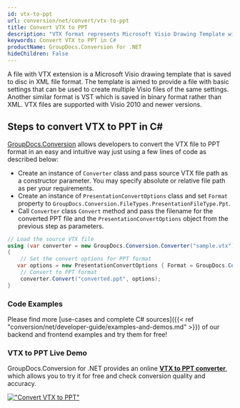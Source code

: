 ```yaml
---
id: vtx-to-ppt
url: conversion/net/convert/vtx-to-ppt
title: Convert VTX to PPT
description: "VTX format represents Microsoft Visio Drawing Template with .vtx extension. Learn how to convert VTX to PPT file programmatically in C# language using GroupDocs.Conversion for .NET library."
keywords: Convert VTX to PPT in C#
productName: GroupDocs.Conversion for .NET
hideChildren: False
---
```


A file with VTX extension is a Microsoft Visio drawing template that is saved to disc in XML file format. The template is aimed to provide a file with basic settings that can be used to create multiple Visio files of the same settings. Another similar format is VST which is saved in binary format rather than XML. VTX files are supported with Visio 2010 and newer versions.

## Steps to convert VTX to PPT in C#

[GroupDocs.Conversion](https://products.groupdocs.com/conversion/net) allows developers to convert the VTX file to PPT format in an easy and intuitive way just using a few lines of code as described below:

* Create an instance of `Converter` class and pass source VTX file path as a constructor parameter. You may specify absolute or relative file path as per your requirements. 
* Create an instance of `PresentationConvertOptions` class and set `Format` property to `GroupDocs.Conversion.FileTypes.PresentationFileType.Ppt`.
* Call `Converter` class `Convert` method and pass the filename for the converted PPT file and the `PresentationConvertOptions` object from the previous step as parameters.

```csharp
// Load the source VTX file
using (var converter = new GroupDocs.Conversion.Converter("sample.vtx"))
{
    // Set the convert options for PPT format
   var options = new PresentationConvertOptions { Format = GroupDocs.Conversion.FileTypes.PresentationFileType.Ppt };
    // Convert to PPT format
    converter.Convert("converted.ppt", options);
}
```

### Code Examples

Please find more [use-cases and complete C# sources]({{< ref "conversion/net/developer-guide/examples-and-demos.md" >}}) of our backend and frontend examples and try them for free!

### VTX to PPT Live Demo

GroupDocs.Conversion for .NET provides an online [**VTX to PPT converter**](https://products.groupdocs.app/conversion/vtx-to-ppt), which allows you to try it for free and check conversion quality and accuracy.

[!["Convert VTX to PPT"](conversion/net/images/convert-to-ppt/convert-vtx-to-ppt.png)](https://products.groupdocs.app/conversion/vtx-to-ppt)